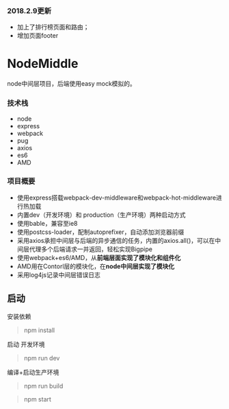 ### 2018.2.9更新
* 加上了排行榜页面和路由；
* 增加页面footer

# NodeMiddle
node中间层项目，后端使用easy mock模拟的。

### 技术栈

* node
* express
* webpack
* pug
* axios
* es6
* AMD

### 项目概要

* 使用express搭载webpack-dev-middleware和webpack-hot-middleware进行热加载
* 内置dev（开发环境）和 production（生产环境）两种启动方式
* 使用bable，兼容至ie8
* 使用postcss-loader，配制autoprefixer，自动添加浏览器前缀
* 采用axios承担中间层与后端的异步通信的任务，内置的axios.all()，可以在中间层代理多个后端请求一并返回，轻松实现Bigpipe
* 使用webpack+es6/AMD，从**前端层面实现了模块化和组件化**
* AMD用在Contorl层的模块化，在**node中间层实现了模块化**
* 采用log4js记录中间层错误日志


## 启动

安装依赖
> npm install
  
  
启动 开发环境
> npm run dev
  
  
编译+启动生产环境
> npm run build  

> npm start
